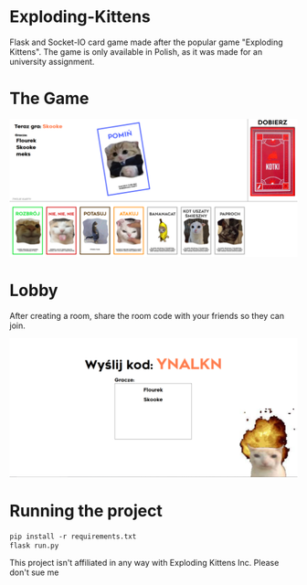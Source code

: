 # Exploding-Kittens
Flask and Socket-IO card game made after the popular game "Exploding Kittens". The game is only available in Polish, as it was made for an university assignment.

# The Game
![Game](Images/game.png)

# Lobby
After creating a room, share the room code with your friends so they can join.

![Lobby](Images/lobby.png)

# Running the project
```
pip install -r requirements.txt
flask run.py
```


This project isn't affiliated in any way with Exploding Kittens Inc. Please don't sue me

